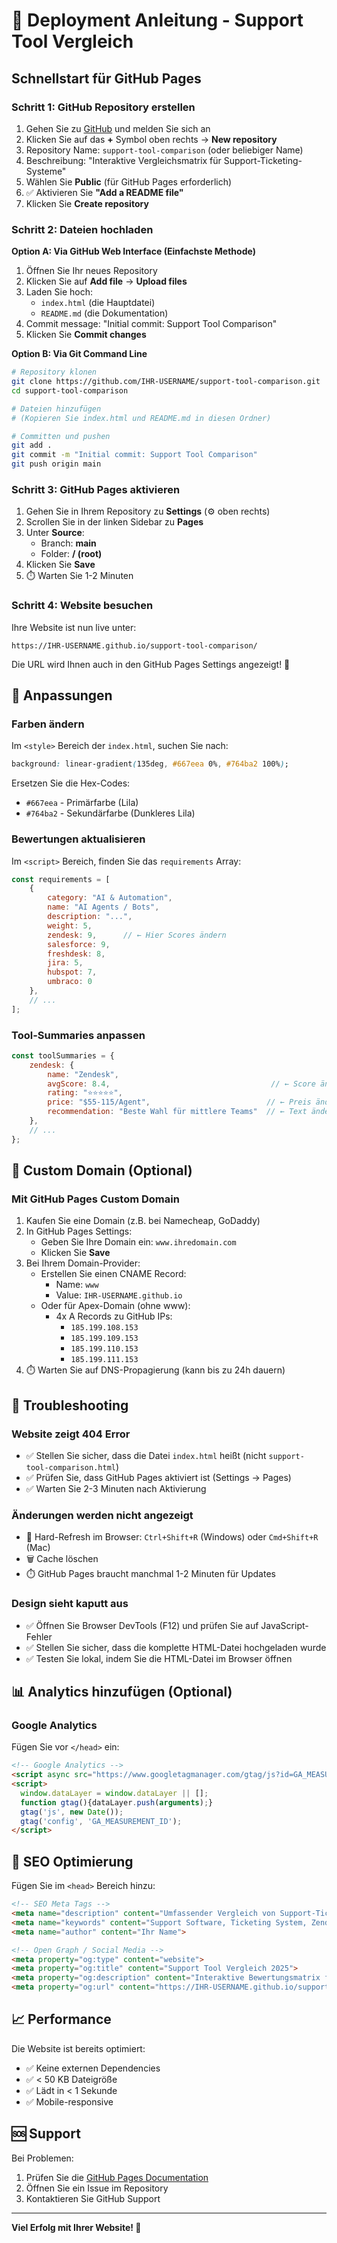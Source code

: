 # 🚀 Deployment Anleitung - Support Tool Vergleich

## Schnellstart für GitHub Pages

### Schritt 1: GitHub Repository erstellen

1. Gehen Sie zu [GitHub](https://github.com) und melden Sie sich an
2. Klicken Sie auf das **+** Symbol oben rechts → **New repository**
3. Repository Name: `support-tool-comparison` (oder beliebiger Name)
4. Beschreibung: "Interaktive Vergleichsmatrix für Support-Ticketing-Systeme"
5. Wählen Sie **Public** (für GitHub Pages erforderlich)
6. ✅ Aktivieren Sie **"Add a README file"**
7. Klicken Sie **Create repository**

### Schritt 2: Dateien hochladen

**Option A: Via GitHub Web Interface (Einfachste Methode)**

1. Öffnen Sie Ihr neues Repository
2. Klicken Sie auf **Add file** → **Upload files**
3. Laden Sie hoch:
   - `index.html` (die Hauptdatei)
   - `README.md` (die Dokumentation)
4. Commit message: "Initial commit: Support Tool Comparison"
5. Klicken Sie **Commit changes**

**Option B: Via Git Command Line**

```bash
# Repository klonen
git clone https://github.com/IHR-USERNAME/support-tool-comparison.git
cd support-tool-comparison

# Dateien hinzufügen
# (Kopieren Sie index.html und README.md in diesen Ordner)

# Committen und pushen
git add .
git commit -m "Initial commit: Support Tool Comparison"
git push origin main
```

### Schritt 3: GitHub Pages aktivieren

1. Gehen Sie in Ihrem Repository zu **Settings** (⚙️ oben rechts)
2. Scrollen Sie in der linken Sidebar zu **Pages**
3. Unter **Source**:
   - Branch: **main**
   - Folder: **/ (root)**
4. Klicken Sie **Save**
5. ⏱️ Warten Sie 1-2 Minuten

### Schritt 4: Website besuchen

Ihre Website ist nun live unter:
```
https://IHR-USERNAME.github.io/support-tool-comparison/
```

Die URL wird Ihnen auch in den GitHub Pages Settings angezeigt! 🎉

## 🎨 Anpassungen

### Farben ändern

Im `<style>` Bereich der `index.html`, suchen Sie nach:

```css
background: linear-gradient(135deg, #667eea 0%, #764ba2 100%);
```

Ersetzen Sie die Hex-Codes:
- `#667eea` - Primärfarbe (Lila)
- `#764ba2` - Sekundärfarbe (Dunkleres Lila)

### Bewertungen aktualisieren

Im `<script>` Bereich, finden Sie das `requirements` Array:

```javascript
const requirements = [
    { 
        category: "AI & Automation", 
        name: "AI Agents / Bots", 
        description: "...", 
        weight: 5, 
        zendesk: 9,      // ← Hier Scores ändern
        salesforce: 9, 
        freshdesk: 8,
        jira: 5,
        hubspot: 7,
        umbraco: 0
    },
    // ...
];
```

### Tool-Summaries anpassen

```javascript
const toolSummaries = {
    zendesk: { 
        name: "Zendesk", 
        avgScore: 8.4,                                    // ← Score ändern
        rating: "⭐⭐⭐⭐⭐", 
        price: "$55-115/Agent",                          // ← Preis ändern
        recommendation: "Beste Wahl für mittlere Teams"  // ← Text ändern
    },
    // ...
};
```

## 📱 Custom Domain (Optional)

### Mit GitHub Pages Custom Domain

1. Kaufen Sie eine Domain (z.B. bei Namecheap, GoDaddy)
2. In GitHub Pages Settings:
   - Geben Sie Ihre Domain ein: `www.ihredomain.com`
   - Klicken Sie **Save**
3. Bei Ihrem Domain-Provider:
   - Erstellen Sie einen CNAME Record:
     - Name: `www`
     - Value: `IHR-USERNAME.github.io`
   - Oder für Apex-Domain (ohne www):
     - 4x A Records zu GitHub IPs:
       - `185.199.108.153`
       - `185.199.109.153`
       - `185.199.110.153`
       - `185.199.111.153`
4. ⏱️ Warten Sie auf DNS-Propagierung (kann bis zu 24h dauern)

## 🔧 Troubleshooting

### Website zeigt 404 Error
- ✅ Stellen Sie sicher, dass die Datei `index.html` heißt (nicht `support-tool-comparison.html`)
- ✅ Prüfen Sie, dass GitHub Pages aktiviert ist (Settings → Pages)
- ✅ Warten Sie 2-3 Minuten nach Aktivierung

### Änderungen werden nicht angezeigt
- 🔄 Hard-Refresh im Browser: `Ctrl+Shift+R` (Windows) oder `Cmd+Shift+R` (Mac)
- 🗑️ Cache löschen
- ⏱️ GitHub Pages braucht manchmal 1-2 Minuten für Updates

### Design sieht kaputt aus
- ✅ Öffnen Sie Browser DevTools (F12) und prüfen Sie auf JavaScript-Fehler
- ✅ Stellen Sie sicher, dass die komplette HTML-Datei hochgeladen wurde
- ✅ Testen Sie lokal, indem Sie die HTML-Datei im Browser öffnen

## 📊 Analytics hinzufügen (Optional)

### Google Analytics

Fügen Sie vor `</head>` ein:

```html
<!-- Google Analytics -->
<script async src="https://www.googletagmanager.com/gtag/js?id=GA_MEASUREMENT_ID"></script>
<script>
  window.dataLayer = window.dataLayer || [];
  function gtag(){dataLayer.push(arguments);}
  gtag('js', new Date());
  gtag('config', 'GA_MEASUREMENT_ID');
</script>
```

## 🔐 SEO Optimierung

Fügen Sie im `<head>` Bereich hinzu:

```html
<!-- SEO Meta Tags -->
<meta name="description" content="Umfassender Vergleich von Support-Ticketing-Systemen: Zendesk, Salesforce, Freshdesk, Jira Service Management, HubSpot">
<meta name="keywords" content="Support Software, Ticketing System, Zendesk, Salesforce, Freshdesk, Tool Vergleich">
<meta name="author" content="Ihr Name">

<!-- Open Graph / Social Media -->
<meta property="og:type" content="website">
<meta property="og:title" content="Support Tool Vergleich 2025">
<meta property="og:description" content="Interaktive Bewertungsmatrix für 6 Support-Tools mit 56 Anforderungen">
<meta property="og:url" content="https://IHR-USERNAME.github.io/support-tool-comparison/">
```

## 📈 Performance

Die Website ist bereits optimiert:
- ✅ Keine externen Dependencies
- ✅ < 50 KB Dateigröße
- ✅ Lädt in < 1 Sekunde
- ✅ Mobile-responsive

## 🆘 Support

Bei Problemen:
1. Prüfen Sie die [GitHub Pages Documentation](https://docs.github.com/en/pages)
2. Öffnen Sie ein Issue im Repository
3. Kontaktieren Sie GitHub Support

---

**Viel Erfolg mit Ihrer Website! 🚀**
